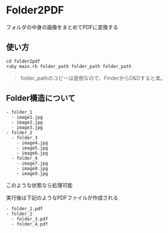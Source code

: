 # Folder2PDF
フォルダの中身の画像をまとめてPDFに変換する

## 使い方
```
cd folder2pdf
ruby main.rb folder_path folder_path folder_path
```

> folder_pathのコピーは面倒なので、FinderからD&Dすると楽。

## Folder構造について
```
- folder_1
  - image1.jpg
  - image2.jpg
  - image3.jpg
- folder_2
  - folder_3
    - image4.jpg
    - image5.jpg
    - image6.jpg
  - folder_4
    - image7.jpg
    - image8.jpg
    - image9.jpg
```

このような状態なら処理可能

実行後は下記のようなPDFファイルが作成される

```
- folder_1.pdf
- folder_2
  - folder_3.pdf
  - folder_4.pdf
```